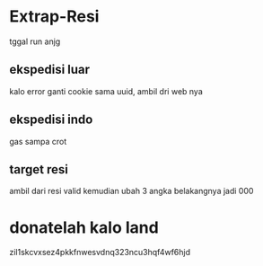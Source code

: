 # Extrap-Resi

tggal run anjg

## ekspedisi luar
 kalo error ganti cookie sama uuid, ambil dri web nya
 
 ## ekspedisi indo
 gas sampa crot
 
 
 ## target resi 
 ambil dari resi valid kemudian ubah 3 angka belakangnya jadi 000


# donatelah kalo land 
zil1skcvxsez4pkkfnwesvdnq323ncu3hqf4wf6hjd
